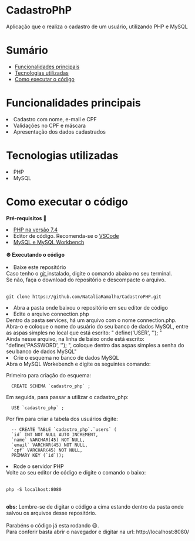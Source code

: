 # CadastroPhP
Aplicação que o realiza o cadastro de um usuário, utilizando PHP e MySQL

Sumário
=================
<!--ts-->
   * [Funcionalidades principais](#Funcionalidades-principais )
   * [Tecnologias utilizadas](#tecnologias-utilizadas)
   * [Como executar o código](#como-executar-o-código)
<!--te-->

 # Funcionalidades principais 
<li> Cadastro com nome, e-mail e CPF</li>
<li> Validações no CPF e máscara</li>
<li> Apresentação dos dados cadastrados </li>

# Tecnologias utilizadas 
<li> PHP </li>
<li> MySQL </li>

# Como executar o código 
<strong>  Pré-requisitos 📌 </strong>
<li> <a href="https://www.php.net/downloads.php#gpg-7.4" > PHP na versão 7.4 </a>  </li>
<li> Editor de código. Recomenda-se o <a href="https://code.visualstudio.com/" >VSCode </a> </li>
<li> <a href="https://www.mysql.com/downloads/" >MySQL e MySQL Workbench</a>  </li>

</br>
<strong>⚙️  Executando o código </strong>
</br>

</br>
<li> Baixe este repositório </li>
Caso tenho o <a href="https://git-scm.com/downloads" >git </a> instalado, digite o comando abaixo no seu terminal. </br>
Se não, faça o download do repositório e descompacte o arquivo.

</br>
</br>

`````
git clone https://github.com/NataliaRamalho/CadastroPHP.git
`````

<li> Abra a pasta onde baixou o repositório em seu editor de código </li>

<li> Edite o arquivo connection.php </li>
Dentro da pasta services, há um arquivo com o nome connection.php.</br> 
Abra-o e coloque o nome do usuário do seu banco de dados MySQL, 
entre as aspas simples no local que está escrito: " define('USER', ''); "</br>
Ainda nesse arquivo, na linha de baixo onde está escrito: "define('PASSWORD', ''); ", 
coloque dentro das aspas simples a senha do seu banco de dados MySQL"

<li>Crie o esquema no banco de dados MySQL </li>
Abra o MySQL Workebench e digite os seguintes comando:

Primeiro para criação do esquema:
</br>

`````
  CREATE SCHEMA `cadastro_php` ;
`````
Em seguida, para passar a utilizar o cadastro_php:
</br>

`````
  USE `cadastro_php` ;
`````
Por fim para criar a tabela dos usuários digite: 
</br>

`````
  -- CREATE TABLE `cadastro_php`.`users` (
  `id` INT NOT NULL AUTO_INCREMENT,
  `name` VARCHAR(45) NOT NULL,
  `email` VARCHAR(45) NOT NULL,
  `cpf` VARCHAR(45) NOT NULL,
  PRIMARY KEY (`id`));
`````

<li> Rode o servidor PHP </li>
Volte ao seu editor de código e digite o comando o baixo: 
</br>
</br>

```
php -S localhost:8080
```
</br>
<strong>obs:</strong> Lembre-se de digitar o código a cima estando dentro da pasta onde salvou os arquivos desse repositório.
</br>
</br>
Parabéns o código já esta rodando  😃.</br>
Para conferir basta abrir o navegador e digitar na url: http://localhost:8080/
